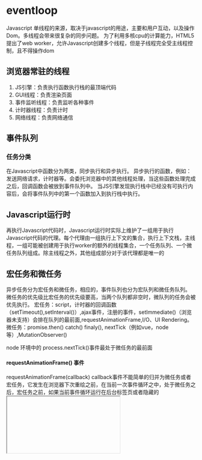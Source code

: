 # eventloop
Javascript 单线程的来源，取决于javascript的用途，主要和用户互动，以及操作Dom。多线程会带来很复杂的同步问题。
为了利用多核cpu的计算能力，HTML5提出了web worker，允许Javascript创建多个线程，但是子线程完全受主线程控制，且不得操作dom

## 浏览器常驻的线程
1. JS引擎：负责执行函数执行栈的最顶端代码
2. GUI线程：负责渲染页面
3. 事件监听线程：负责监听各种事件
4. 计时器线程：负责计时
5. 网络线程：负责网络通信

## 事件队列
### 任务分类
在Javascript中函数分为两类，同步执行和异步执行。
异步执行的函数，例如：发送网络请求，计时器等。会委托浏览器中的其他线程处理，当这些函数处理完成之后，回调函数会被放到事件队列中。
当JS引擎发现执行栈中已经没有可执行内容后，会将事件队列中的第一个函数加入到执行栈中执行。

## Javascript运行时
再执行Javascript代码时，Javascript运行时实际上维护了一组用于执行Javascript代码的代理。每个代理由一组执行上下文的集合，执行上下文栈，主线程，一组可能被创建用于执行worker的额外的线程集合，一个任务队列、一个微任务队列组成。除主线程之外，其他组成部分对于该代理都是唯一的
## 宏任务和微任务
异步任务分为宏任务和微任务，相应的，事件队列也分为宏队列和微任务队列。
微任务的优先级比宏任务的优先级要高，当两个队列都非空时，微队列的任务会被优先执行。
宏任务：script，计时器的回调函数（setTimeout(),setInterval()）,ajax事件，注册的事件，setImmediate()（浏览器未支持）会排在队列的最前面,requestAnimationFrame,I/O、UI Rendering。
微任务：promise.then() catch() finaly(), nextTick（例如vue，node等）,MutationObserver()

node 环境中的 process.nextTick()事件最处于微任务的最前面

#### requestAnimationFrame() 事件
requestAnimationFrame(callback) callback事件不能简单的归并为微任务或者宏任务，它发生在浏览器下次重绘之前，在当前一次事件循环之中，处于微任务之后，宏任务之前，如果当前事件循环运行在后台标签页或者隐藏的<iframe> 里时requestAnimationFrame()会被暂停调用，

### MutationObserver
MuttationObservder()提供了监视对DOM树所作更改的能力。它被设计为旧的Mutation Events功能的替代品。该功能是DOM3 Events规范的一部分。
